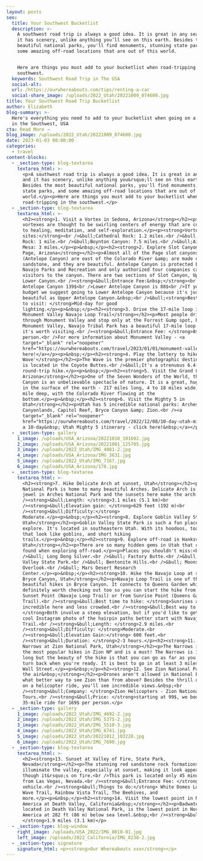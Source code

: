 ```yaml
---
layout: posts
seo:
  title: Your Southwest Bucketlist
  description: >-
    A southwest road trip is always a good idea. It is great in any season and
    it has scenery, unlike anything you’ll see on this earth. Besides the most
    beautiful national parks, you'll find monuments, stunning state parks, and
    some amazing off-road locations that are out of this world.


    Here are things you must add to your bucketlist when road-tripping in the
    southwest.
  keywords: Southwest Road Trip in The USA
  social-alt:
  url: /https://ourwhereabouts.com/tips/renting-a-car
  social-share_image: /uploads/2022_Utah/20221009_074600.jpg
title: Your Southwest Road Trip Bucketlist
author: Elizabeth
blog-summary: >-
  Here's everything you need to add to your bucketlist when going on a road trip
  in the Southwest, USA
cta: Read More →
blog_image: /uploads/2022_Utah/20221009_074600.jpg
date: 2023-01-03 00:00:00
categories:
  - travel
content-blocks:
  - _section-type: blog-textarea
    textarea_html: >-
      <p>A southwest road trip is always a good idea. It is great in any season
      and it has scenery, unlike anything you&rsquo;ll see on this earth.
      Besides the most beautiful national parks, you'll find monuments, stunning
      state parks, and some amazing off-road locations that are out of this
      world.</p><p>Here are things you must add to your bucketlist when
      road-tripping in the southwest.</p>
  - _section-type: blog-textarea
    textarea_html: >-
      <h2><strong>1. Visit a Vortex in Sedona, Arizona</strong></h2><p>Sedona
      vortexes are thought to be swirling centers of energy that are conducive
      to healing, meditation, and self-exploration.</p><p><strong>Vortex
      sites:</strong><br />&bull;Cathedral Rock: 1.2 miles.<br />&bull;Bell
      Rock: 1 mile.<br />&bull;Boynton Canyon: 7.5 miles.<br />&bull;Airport
      Mesa: 3 miles.</p><p>&nbsp;</p><h2><strong>2. Explore Slot Canyons in
      Page, Arizona</strong></h2><p>Almost all of the Page slot canyons
      (Antelope Canyon) are east of the Colorado River &amp; are made of Navajo
      sandstone, and they are beautiful. Antelope Canyon is protected by the
      Navajo Parks and Recreation and only authorized tour companies can take
      visitors to the canyon. There are two sections of Slot Canyon, Upper or
      Lower Canyon.<br /><strong>&bull;Entrance Fee:&nbsp;</strong><br />Upper
      Antelope Canyon 139$<br />Lower Antelope Canyon is 88$<br />If you're on a
      budget we suggest going to Lower Antelope Canyon because it's just as
      beautiful as Upper Antelope Canyon.&nbsp;<br />​​​​&bull;<strong>Best time
      to visit: </strong>Mid-day for good
      lighting.</p><p>&nbsp;</p><h2><strong>3. Drive the 17-mile loop in
      Monument Valley Navajo Loop Trail</strong></h2><p>Most people drive
      through Monument Valley and stop only at the Forrest Gump spot, but
      Monument Valley, Navajo Tribal Park has a beautiful 17-mile loop road and
      it's worth visiting.<br /><strong>&bull;Entrance Fee: </strong>8$ per
      person.<br />For more information about Monument Valley - <a
      target="_blank" rel="noopener"
      href="https://ourwhereabouts.com/travel/2023/01/01/monument-valley-everything-you-need-to-know.html">Click
      here!</a></p><p>&nbsp;</p><h2><strong>4. Play the lottery to hike 'The
      Wave'</strong></h2><p>The Wave is the premier photographic destination and
      is located in the Coyote Buttes.<br />&bull;It's a strenuous 6.4-mile
      round-trip hike.</p><p>&nbsp;</p><h2><strong>5. Visit the Grand Canyon,
      Arizona</strong></h2><p>One of the Seven Wonders of the World, the Grand
      Canyon is an unbelievable spectacle of nature. It is a great, huge slash
      in the surface of the earth - 217 miles long, 4 to 18 miles wide, and a
      mile deep, with the Colorado River flowing at the
      bottom.</p><p>&nbsp;</p><h2><strong>6. Visit the Mighty 5 in
      Utah</strong></h2><p>Utah has 5 incredible national parks: Arches,
      Canyonlands, Capitol Reef, Bryce Canyon &amp; Zion.<br /><a
      target="_blank" rel="noopener"
      href="https://ourwhereabouts.com/travel/2022/12/08/10-day-utah-mighty-5-itinerary.html">For
      a 10-day&nbsp; Utah Mighty 5 itinerary - click here!&nbsp;</a></p>
  - _section-type: gallery
    1_image: /uploads/USA_Arizona/20221010_101602.jpg
    2_image: /uploads/USA_Arizona/20221001_125705.jpg
    3_image: /uploads/2022_Utah/IMG_4081-2.jpg
    4_image: /uploads/USA_Arizona/IMG_3631.jpg
    5_image: /uploads/2022_Utah/IMG_7167.jpg
    6_image: /uploads/USA_Arizona/178.jpg
  - _section-type: blog-textarea
    textarea_html: >-
      <h2><strong>7. Hike Delicate Arch at sunset, Utah</strong></h2><p>Arches
      National Park is home to many beautiful Arches. Delicate Arch is the crown
      jewel in Arches National Park and the sunsets here make the arch glow.<br
      /><strong>&bull;Length: </strong>3.1 miles (5.1 km)<br
      /><strong>&bull;Elevation gain: </strong>629 feet (192 m)<br
      /><strong>&bull;Difficulty:</strong>
      Moderate.</p><p>&nbsp;</p><h2><strong>8. Explore Goblin Valley State Park,
      Utah</strong></h2><p>Goblin Valley State Park is such a fun place to
      explore. It's located in southeastern Utah. With its hoodoos, toadstools
      that look like goblins, and short hiking
      trails.</p><p>&nbsp;</p><h2><strong>9. Explore off-road in Hanksville,
      Utah</strong></h2><p>There are so many hidden gems in Utah that can be
      found when exploring off-road.</p><p>Places you shouldn't miss:<br
      />&bull; Long Dong Silver.<br />&bull; Factory Butte.<br />&bull; Goblin
      Valley State Park.<br />&bull; Bentonite Hills.<br />&bull; Moonscape
      Overlook.<br />&bull; Mars Desert Research
      Center.</p><p>&nbsp;</p><h2><strong>10. Hike the Navajo Loop at sunrise in
      Bryce Canyon, Utah</strong></h2><p>Navajo Loop Trail is one of the most
      beautiful hikes in Bryce Canyon. It connects to Queens Garden which is
      definitely worth checking out too so you can start the hike from either
      Sunset Point (Navajo Loop Trail) or from Sunrise Point (Queens Garden
      Trail).<br /><strong>&bull;Best time to hike: </strong>Sunrises are
      incredible here and less crowded.<br /><strong>&bull;Best way to hike:
      </strong>Both involve a steep elevation, but if you'd like to get that
      cool Instagram photo of the hairpin paths better start with Navajo Loop
      Trail.<br /><strong>&bull;Length: </strong>2.9 miles.<br
      /><strong>&bull;Difficulty: </strong>Moderate.<br
      /><strong>&bull;Elevation Gain:</strong> 600 feet.<br
      /><strong>&bull;Duration: </strong>2-3 hours.</p><h2><strong>11. Hike the
      Narrows at Zion National Park, Utah</strong></h2><p>The Narrows is one of
      the most popular hikes in Zion NP and is a must! The Narrows is 18 miles
      long but the beauty of the hike is that you can go as far as you like and
      turn back when you're ready. It is best to go in at least 3 miles up to
      Wall Street.</p><p>&nbsp;</p><h2><strong>12. See Zion National Park from
      the air&nbsp;</strong></h2><p>Drones aren't allowed in National Parks so
      what better way to see Zion than from above? Besides the thrill of being
      on a helicopter ride, you'll see incredible views.&nbsp;<br
      /><strong>&bull;Company: </strong>Zion Helicopters - Zion National Park
      Tours.<br /><strong>&bull;Price: </strong>starting at 99$, we booked the
      35-mile ride for 169$ per person.</p>
  - _section-type: gallery
    1_image: /uploads/2022_Utah/IMG_4692-2.jpg
    2_image: /uploads/2022_Utah/IMG_5375-2.jpg
    3_image: /uploads/2022_Utah/IMG_5510-3.jpg
    4_image: /uploads/2022_Utah/IMG_6741.jpg
    5_image: /uploads/2022_Utah/20221012_103228.jpg
    6_image: /uploads/2022_Utah/IMG_7690.jpg
  - _section-type: blog-textarea
    textarea_html: >-
      <h2><strong>13. Sunset at Valley of Fire, State Park,
      Nevada</strong></h2><p>The stunning red sandstone rock formations
      illuminate the valley, especially at sunset, making it look appear as
      though it&rsquo;s on fire.<br />This park is located only 45 minutes away
      from Las Vegas, Nevada.<br /><strong>&bull;Entrance Fee: </strong>15$ per
      vehicle.<br /><strong>&bull;Things to do:</strong> White Domes Loop, Fire
      Wave Trail, Rainbow Vista Trail, The Beehives, and
      more.</p><p>&nbsp;</p><h2><strong>14. Visit the lowest point in North
      America at Death Valley, California&nbsp;</strong></h2><p>Badwater Basin,
      located in Death Valley National Park, is the lowest point in North
      America at 282 ft (86 m) below sea level.&nbsp;<br /><strong>&bull;Length:
      </strong>1.9 miles (3.1 km)</p>
  - _section-type: blog-window
    right_image: /uploads/USA_2022/IMG_8010-01.jpg
    left_image: /uploads/2022_California/IMG_8238-2.jpg
  - _section-type: signature
    signature_html: <p><strong>Our Whereabouts xxx</strong></p>
---
```

